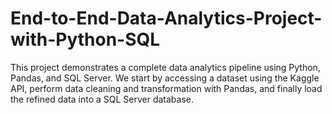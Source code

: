 # End-to-End-Data-Analytics-Project-with-Python-SQL
This project demonstrates a complete data analytics pipeline using Python, Pandas, and SQL Server. We start by accessing a dataset using the Kaggle API, perform data cleaning and transformation with Pandas, and finally load the refined data into a SQL Server database.
